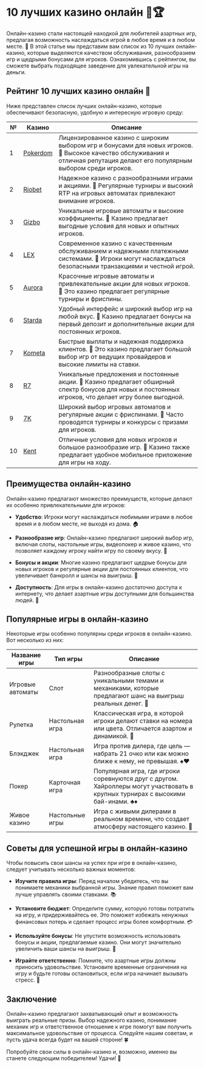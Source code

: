 # 10 лучших казино онлайн 🎰🏆

Онлайн-казино стали настоящей находкой для любителей азартных игр, предлагая возможность наслаждаться игрой в любое время и в любом месте. 🎉 В этой статье мы представим вам список из 10 лучших онлайн-казино, которые выделяются качеством обслуживания, разнообразием игр и щедрыми бонусами для игроков. Ознакомившись с рейтингом, вы сможете выбрать подходящее заведение для увлекательной игры на деньги.

## Рейтинг 10 лучших казино онлайн 🥇

Ниже представлен список лучших онлайн-казино, которые обеспечивают безопасную, удобную и интересную игровую среду:

| №  | Казино        | Описание                                                     |
|----|---------------|--------------------------------------------------------------|
| 1  | [Pokerdom](https://brandplay.link/4k77v2yx)   | Лицензированное казино с широким выбором игр и бонусами для новых игроков. 🌟 Высокое качество обслуживания и отличная репутация делают его популярным выбором среди игроков.    |
| 2  | [Riobet](https://brandplay.link/7xBLTPyj)      | Надежное казино с разнообразными играми и акциями. 🎊 Регулярные турниры и высокий RTP на игровых автоматах привлекают внимание игроков.      |
| 3  | [Gizbo](https://brandplay.link/bprXw4YV)       | Уникальные игровые автоматы и высокие коэффициенты. 🎁 Казино предлагает выгодные условия для новых и опытных игроков.                         |
| 4  | [LEX](https://brandplay.link/zW4hdDFV)         | Современное казино с качественным обслуживанием и надежными платежными системами. 💎 Игроки могут наслаждаться безопасными транзакциями и честной игрой.         |
| 5  | [Aurora](https://10trafic-stat2.com/click/668546556bcc6313411604bd/6766/13032/subaccount) | Красочные игровые автоматы и привлекательные акции для новых игроков. 🌈 Это казино предлагает регулярные турниры и фриспины.              |
| 6  | [Starda](https://brandplay.link/fB7xwRFL)      | Удобный интерфейс и широкий выбор игр на любой вкус. 🎲 Казино предлагает бонусы на первый депозит и дополнительные акции для постоянных игроков.          |
| 7  | [Kometa](https://brandplay.link/8ZymQJV8)      | Быстрые выплаты и надежная поддержка клиентов. 🌌 Это казино предлагает большой выбор игр от ведущих провайдеров и высокие лимиты на ставки.             |
| 8  | [R7](https://brandplay.link/bMd3Yjsw)          | Уникальные предложения и постоянные акции. 🎀 Казино предлагает обширный спектр бонусов для новых и постоянных игроков, что делает игру более выгодной.                 |
| 9  | [7K](https://brandplay.link/BvQyFShp)          | Широкий выбор игровых автоматов и регулярные акции с фриспинами. 💫 Часто проводятся турниры и конкурсы с призами для игроков.               |
| 10 | [Kent](https://brandplay.link/Fv2WP3js)        | Отличные условия для новых игроков и большое разнообразие игр. 📱 Казино также предлагает удобное мобильное приложение для игры на ходу.          |

## Преимущества онлайн-казино

Онлайн-казино предлагают множество преимуществ, которые делают их особенно привлекательными для игроков:

- **Удобство**: Игроки могут наслаждаться любимыми играми в любое время и в любом месте, не выходя из дома. 🏠

- **Разнообразие игр**: Онлайн-казино предлагают широкий выбор игр, включая слоты, настольные игры, видеопокер и живое казино, что позволяет каждому игроку найти игру по своему вкусу. 🎰

- **Бонусы и акции**: Многие казино предлагают щедрые бонусы для новых игроков и регулярные акции для постоянных клиентов, что увеличивает банкролл и шансы на выигрыш. 🎁

- **Доступность**: Для игры в онлайн-казино достаточно доступа к интернету, что делает азартные игры доступными для большинства людей. 📶

## Популярные игры в онлайн-казино

Некоторые игры особенно популярны среди игроков в онлайн-казино. Вот несколько из них:

| Название игры      | Тип игры         | Описание                                                     |
|--------------------|------------------|--------------------------------------------------------------|
| Игровые автоматы    | Слот             | Разнообразные слоты с уникальными темами и механиками, которые предлагают шанс на выигрыш реальных денег. 💸    |
| Рулетка            | Настольная игра   | Классическая игра, в которой игроки делают ставки на номера или цвета. Отличается азартом и динамикой. 🎡    |
| Блэкджек           | Настольная игра   | Игра против дилера, где цель — набрать 21 очко или как можно ближе к нему, не превышая. ♠️♥️ |
| Покер              | Карточная игра    | Популярная игра, где игроки соревнуются друг с другом. Хайроллеры могут участвовать в крупных турнирах с высокими бай-инами. ♣️♦️ |
| Живое казино       | Настольные игры   | Игра с живыми дилерами в реальном времени, что создает атмосферу настоящего казино. 🎥 |

## Советы для успешной игры в онлайн-казино

Чтобы повысить свои шансы на успех при игре в онлайн-казино, следует учитывать несколько важных моментов:

- **Изучите правила игры**: Перед началом убедитесь, что вы понимаете механики выбранной игры. Знание правил поможет вам лучше управлять своими ставками. 📚

- **Установите бюджет**: Определите сумму, которую готовы потратить на игру, и придерживайтесь ее. Это поможет избежать ненужных финансовых потерь и сделает процесс игры более комфортным. 💳

- **Используйте бонусы**: Не упустите возможность использовать бонусы и акции, предлагаемые казино. Они могут значительно увеличить ваши шансы на выигрыш. 🎊

- **Играйте ответственно**: Помните, что азартные игры должны приносить удовольствие. Установите временные ограничения на игру и будьте готовы остановиться, если игра начинает вызывать стресс. 🚦

## Заключение

Онлайн-казино предлагают захватывающий опыт и возможность выиграть реальные призы. Выбор надежного казино, понимание механик игр и ответственное отношение к игре помогут вам получить максимальное удовольствие от процесса. Следуйте нашим советам, и пусть удача всегда будет на вашей стороне! 🍀

Попробуйте свои силы в онлайн-казино и, возможно, именно вы станете следующим победителем! Удачи! 🎊
